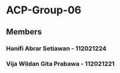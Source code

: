 # ACP-Group-06
## Members
### Hanifi Abrar Setiawan - 112021224
### Vija Wildan Gita Prabawa - 112021221
